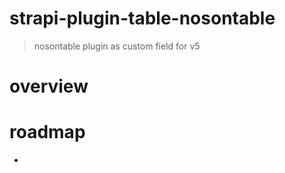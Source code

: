 # strapi-plugin-table-nosontable

> nosontable plugin as custom field for v5

# overview

# roadmap

- 
